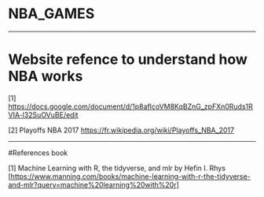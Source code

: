 # NBA_GAMES

***
# Website refence to understand how NBA works

[1] https://docs.google.com/document/d/1p8aflcoVM8KqBZnG_zpFXn0Ruds1RVIA-l32SuOVuBE/edit


[2] Playoffs NBA 2017 https://fr.wikipedia.org/wiki/Playoffs_NBA_2017

***
#References book 

[1] Machine Learning with R, the tidyverse, and mlr by Hefin I. Rhys [https://www.manning.com/books/machine-learning-with-r-the-tidyverse-and-mlr?query=machine%20learning%20with%20r]
 
